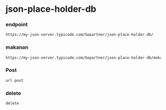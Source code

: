 # json-place-holder-db

### endpoint
```bash
https://my-json-server.typicode.com/Gopartner/json-place-holder-db/
```
### makanan
```bash
https://my-json-server.typicode.com/Gopartner/json-place-holder-db/makanan
```
### Post
```bash
url post
```

### delete
```bash
delete
```


